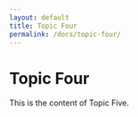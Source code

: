 ```yaml
---
layout: default
title: Topic Four
permalink: /docs/topic-four/
---
```


# Topic Four
This is the content of Topic Five.
